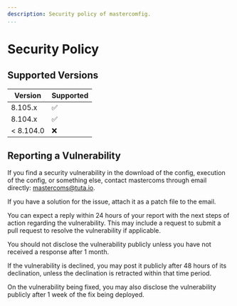 ```yaml
---
description: Security policy of mastercomfig.
...
```


# Security Policy

## Supported Versions

| Version   | Supported          |
| --------- | ------------------ |
| 8.105.x   | :white_check_mark: |
| 8.104.x   | :white_check_mark: |
| < 8.104.0 | :x:                |

## Reporting a Vulnerability

If you find a security vulnerability in the download of the config, execution of the config,
or something else, contact mastercoms through email directly: [mastercoms@tuta.io](mailto:mastercoms@tuta.io).

If you have a solution for the issue, attach it as a patch file to the email.

You can expect a reply within 24 hours of your report with the next steps of action
regarding the vulnerability. This may include a request to submit a pull request to
resolve the vulnerability if applicable.

You should not disclose the vulnerability publicly unless you have not received a response after 1 month.

If the vulnerability is declined, you may post it publicly after 48 hours of its declination, unless the
declination is retracted within that time period.

On the vulnerability being fixed, you may also disclose the vulnerability publicly after 1 week of the
fix being deployed.
